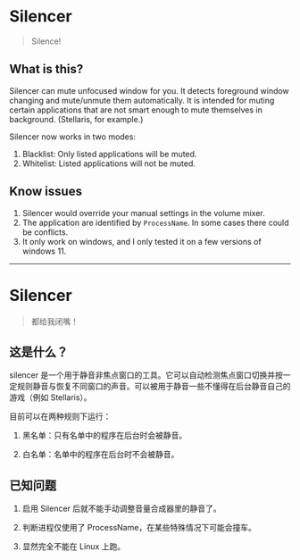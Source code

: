 # Silencer

> Silence!

## What is this?

Silencer can mute unfocused window for you. It detects foreground window changing and mute/unmute them automatically. It is intended for muting certain applications that are not smart enough to mute themselves in background. (Stellaris, for example.)

Silencer now works in two modes:

1. Blacklist: Only listed applications will be muted.
2. Whitelist: Listed applications will not be muted.

## Know issues

1. Silencer would override your manual settings in the volume mixer.
2. The application are identified by `ProcessName`. In some cases there could be conflicts.
3. It only work on windows, and I only tested it on a few versions of windows 11.
-----
# Silencer

> 都给我闭嘴！

## 这是什么？

silencer 是一个用于静音非焦点窗口的工具。它可以自动检测焦点窗口切换并按一定规则静音与恢复不同窗口的声音。可以被用于静音一些不懂得在后台静音自己的游戏（例如 Stellaris）。

目前可以在两种规则下运行：

1. 黑名单：只有名单中的程序在后台时会被静音。

2. 白名单：名单中的程序在后台时不会被静音。

## 已知问题

1. 启用 Silencer 后就不能手动调整音量合成器里的静音了。

2. 判断进程仅使用了 ProcessName，在某些特殊情况下可能会撞车。

3. 显然完全不能在 Linux 上跑。




















